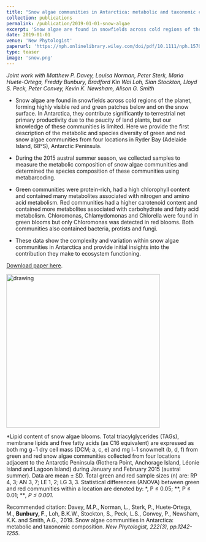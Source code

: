 ```yaml
---
title: "Snow algae communities in Antarctica: metabolic and taxonomic composition"
collection: publications
permalink: /publication/2019-01-01-snow-algae
excerpt: 'Snow algae are found in snowfields across cold regions of the planet, forming highly visible red and green patches below and on the snow surface. In Antarctica, they contribute significantly to terrestrial net primary productivity due to the paucity of land plants, but our knowledge of these communities is limited. Here we provide the first description of the metabolic and species diversity of green and red snow algae communities from four locations in Ryder Bay (Adelaide Island, 68°S), Antarctic Peninsula.'
date: 2019-01-01
venue: 'New Phytologist'
paperurl: 'https://nph.onlinelibrary.wiley.com/doi/pdf/10.1111/nph.15701f'
type: teaser
image: 'snow.png'
---
```

*Joint work with  Matthew P. Davey, Louisa Norman, Peter Sterk, Maria Huete-Ortega, Freddy Bunbury, Bradford Kin Wai Loh, Sian Stockton, Lloyd S. Peck, Peter Convey, Kevin K. Newsham, Alison G. Smith* 

+ Snow algae are found in snowfields across cold regions of the planet, forming highly visible red and green patches below and on the snow surface. In Antarctica, they contribute significantly to terrestrial net primary productivity due to the paucity of land plants, but our knowledge of these communities is limited. Here we provide the first description of the metabolic and species diversity of green and red snow algae communities from four locations in Ryder Bay (Adelaide Island, 68°S), Antarctic Peninsula.

+ During the 2015 austral summer season, we collected samples to measure the metabolic composition of snow algae communities and determined the species composition of these communities using metabarcoding.

+ Green communities were protein-rich, had a high chlorophyll content and contained many metabolites associated with nitrogen and amino acid metabolism. Red communities had a higher carotenoid content and contained more metabolites associated with carbohydrate and fatty acid metabolism. Chloromonas, Chlamydomonas and Chlorella were found in green blooms but only Chloromonas was detected in red blooms. Both communities also contained bacteria, protists and fungi.

+ These data show the complexity and variation within snow algae communities in Antarctica and provide initial insights into the contribution they make to ecosystem functioning.

[Download paper here](https://nph.onlinelibrary.wiley.com/doi/pdf/10.1111/nph.15701).

<img src="{{ site.baseurl }}/images/snow.png" alt="drawing" width="400"/>

*Lipid content of snow algae blooms. Total triacylglycerides (TAGs), membrane lipids and free fatty acids (as C16 equivalent) are expressed as both mg g−1 dry cell mass (DCM; a, c, e) and mg l−1 snowmelt (b, d, f) from green and red snow algae communities collected from four locations adjacent to the Antarctic Peninsula (Rothera Point, Anchorage Island, Léonie Island and Lagoon Island) during January and February 2015 (austral summer). Data are mean ± SD. Total green and red sample sizes (n) are: RP 4, 3; AN 3, 7; LE 1, 2; LG 3, 3. Statistical differences (ANOVA) between green and red communities within a location are denoted by: *, P ≤ 0.05; **, P ≤ 0.01; ***, P ≤ 0.001.*

Recommended citation: Davey, M.P., Norman, L., Sterk, P., Huete‐Ortega, M., __Bunbury, F__., Loh, B.K.W., Stockton, S., Peck, L.S., Convey, P., Newsham, K.K. and Smith, A.G., 2019. Snow algae communities in Antarctica: metabolic and taxonomic composition.  <i>New Phytologist, 222(3), pp.1242-1255</i>.
